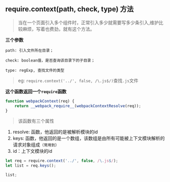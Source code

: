 
## require.context(path, check, type) 方法

> 当在一个页面引入多个组件时，正常引入多少就需要写多少条引入,维护比较麻烦，写着也费劲，就有这个方法。

**三个参数**

```
path: 引入文件所在目录；

check: boolean值，是否查询该目录下的子目录；

type: regExp, 查找文件的类型
```

> eg: `require.context('../', false, /\.js$/)`查找`.js`文件


**这个函数返回一个`require`函数**

``` js
function webpackContext(req) {
	return __webpack_require__(webpackContextResolve(req));
}
```

> 该函数有三个属性
1. resolve: 函数，他返回的是被解析模块的id
2. keys: 函数，他返回的是一个数组，该数组是由所有可能被上下文模块解析的请求对象组成`（常用到）`
3. id：上下文模块的id

``` js
let req = require.context('../', false, /\.js$/);
let list = req.keys();

list;
```



